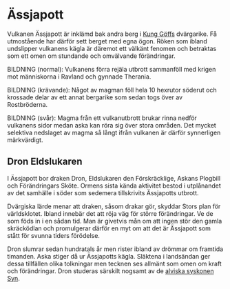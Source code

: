 <title>Ässjapott - Gravsådd</title>

# Ässjapott

Vulkanen Ässjapott är inklämd bak andra berg i [Kung Göffs](kung_göff.html) dvärgarike. Få utmostående har därför sett berget med egna ögon. Röken som ibland undslipper vulkanens kägla är däremot ett välkänt fenomen och betraktas som ett omen om stundande och omvälvande förändringar.

BILDNING (normal): Vulkanens förra rejäla utbrott sammanföll med krigen mot människorna i Ravland och gynnade Therania.

BILDNING (krävande): Något av magman föll hela 10 hexrutor söderut och krossade delar av ett annat bergarike som sedan togs över av Rostbröderna.

BILDNING (svår): Magma från ett vulkanutbrott brukar rinna nedför vulkanens sidor medan aska kan röra sig över stora områden. Det mycket selektiva nedslaget av magma så långt ifrån vulkanen är därför synnerligen märkvärdigt.

## Dron Eldslukaren

I Ässjapott bor draken Dron, Eldslukaren den Förskräcklige, Askans Plogbill och Förändringars Sköte. Ormens sista kända aktivitet bestod i utplånandet av det samhälle i söder som sedemera tillskrivits Ässjapotts utbrott.

Dvärgiska lärde menar att draken, såsom drakar gör, skyddar Stors plan för världsklotet. Ibland innebär det att röja väg för större förändringar. Ve de som föds in i en sådan tid. Man är givetvis mån om att ingen stör den gamla skräcködlan och promulgerar därför en myt om att det är Ässjapott som stått för svunna tiders förödelse.

Dron slumrar sedan hundratals år men rister ibland av drömmar om framtida timanden. Aska stiger då ur Ässjapotts kägla. Släktena i landsändan ger dessa tillfällen olika tolkningar men tecknen ses allmänt som omen om kraft och förändringar. Dron studeras särskilt nogsamt av de [alviska syskonen Syn](syskonen_syn.html).

